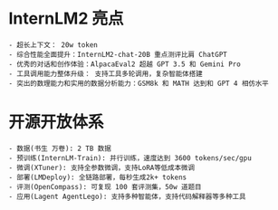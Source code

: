 
# InternLM2 亮点

    - 超长上下文： 20w token
    - 综合性能全面提升：InternLM2-chat-20B 重点测评比肩 ChatGPT
    - 优秀的对话和创作体验：AlpacaEval2 超越 GPT 3.5 和 Gemini Pro
    - 工具调用能力整体升级： 支持工具多轮调用，复杂智能体搭建
    - 突出的数理能力和实用的数据分析能力：GSM8k 和 MATH 达到和 GPT 4 相仿水平

# 开源开放体系

    - 数据(书生 万卷): 2 TB 数据
    - 预训练(InternLM-Train): 并行训练，速度达到 3600 tokens/sec/gpu
    - 微调(XTuner): 支持全参数微调，支持LoRA等低成本微调
    - 部署(LMDeploy): 全链路部署，每秒生成2k+ tokens
    - 评测(OpenCompass): 可复现 100 套评测集，50w 道题目
    - 应用(Lagent AgentLego): 支持多种智能体，支持代码解释器等多种工具